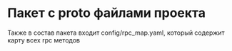 # Пакет с proto файлами проекта

Также в состав пакета входит config/rpc_map.yaml, который содержит карту всех rpc методов